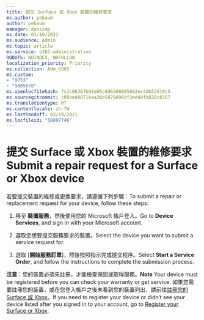 ```yaml
---
title: 提交 Surface 或 Xbox 裝置的維修要求
ms.author: pebaum
author: pebaum
manager: dansimp
ms.date: 03/16/2021
ms.audience: Admin
ms.topic: article
ms.service: o365-administration
ROBOTS: NOINDEX, NOFOLLOW
localization_priority: Priority
ms.collection: Adm_O365
ms.custom:
- "9753"
- "9005678"
ms.openlocfilehash: fc2c06387b91e05c0d6308805882ec4db53519c5
ms.sourcegitcommit: c08bed4071baa3bb5879496df3ed44fb828c8367
ms.translationtype: HT
ms.contentlocale: zh-TW
ms.lasthandoff: 03/19/2021
ms.locfileid: "50897746"
---
```

# <a name="submit-a-repair-request-for-a-surface-or-xbox-device"></a><span data-ttu-id="0d805-102">提交 Surface 或 Xbox 裝置的維修要求</span><span class="sxs-lookup"><span data-stu-id="0d805-102">Submit a repair request for a Surface or Xbox device</span></span>

<span data-ttu-id="0d805-103">若要提交裝置的維修或更換要求，請遵循下列步驟：</span><span class="sxs-lookup"><span data-stu-id="0d805-103">To submit a repair or replacement request for your device, follow these steps:</span></span>

1. <span data-ttu-id="0d805-104">移至 **裝置服務**，然後使用您的 Microsoft 帳戶登入。</span><span class="sxs-lookup"><span data-stu-id="0d805-104">Go to **Device Services**, and sign in with your Microsoft account.</span></span>

2. <span data-ttu-id="0d805-105">選取您想要提交服務要求的裝置。</span><span class="sxs-lookup"><span data-stu-id="0d805-105">Select the device you want to submit a service request for.</span></span>

3. <span data-ttu-id="0d805-106">選取 [**開始服務訂單**]，然後按照指示完成提交程序。</span><span class="sxs-lookup"><span data-stu-id="0d805-106">Select **Start a Service Order**, and follow the instructions to complete the submission process.</span></span>

<span data-ttu-id="0d805-107">**注意**：您的裝置必須先註冊，才能檢查保固或取得服務。</span><span class="sxs-lookup"><span data-stu-id="0d805-107">**Note** Your device must be registered before you can check your warranty or get service.</span></span> <span data-ttu-id="0d805-108">如果您需要註冊您的裝置，或在您登入帳戶之後未看到您的裝置列出，請前往[註冊您的 Surface 或 Xbox](https://support.microsoft.com/surface/register-your-surface-or-xbox-fd7d73f8-b0e6-c9fa-e83b-0b64652e2376)。</span><span class="sxs-lookup"><span data-stu-id="0d805-108">If you need to register your device or didn’t see your device listed after you signed in to your account, go to [Register your Surface or Xbox](https://support.microsoft.com/surface/register-your-surface-or-xbox-fd7d73f8-b0e6-c9fa-e83b-0b64652e2376).</span></span>